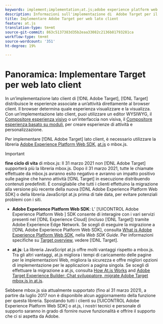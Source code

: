 ```yaml
---
keywords: implement;implementation;at.js;adobe experience platform web sdk;aep web sdk
description: Informazioni sull'implementazione di  Adobe Target per il Web lato client tramite at.js.
title: Implementare Adobe Target per web lato client
feature: at.js
translation-type: tm+mt
source-git-commit: 863c5137383d35b2eaa33082c2136b81793281ca
workflow-type: tm+mt
source-wordcount: '351'
ht-degree: 19%

---
```



# Panoramica: Implementare Target per web lato client

In un’implementazione lato client di [!DNL Adobe Target], [!DNL Target] distribuisce le esperienze associate a un’attività direttamente al browser client. Il browser determina quale esperienza visualizzare e la visualizza. Con un’implementazione lato client, puoi utilizzare un editor WYSIWYG, il [Compositore esperienza visivo](/help/c-experiences/c-visual-experience-composer/visual-experience-composer.md) o un’interfaccia non visiva, il [Compositore esperienza basato su moduli](/help/c-experiences/form-experience-composer.md), per creare esperienze di attività e personalizzazione.

Per implementare [!DNL Adobe Target] lato client, è necessario utilizzare la libreria [Adobe Experience Platform Web SDK](https://experienceleague.adobe.com/docs/experience-platform/edge/home.html), [at.js](/help/c-implementing-target/c-implementing-target-for-client-side-web/c-how-atjs-works/how-atjs-works.md) o mbox.js.

>[!IMPORTANT]
>
>**fine ciclo di vita** di mbox.js: Il 31 marzo 2021 non  [!DNL Adobe Target] supporterà più la libreria mbox.js. Dopo il 31 marzo 2021, tutte le chiamate effettuate da mbox.js avranno esito negativo e avranno un impatto positivo sulle pagine che hanno attività [!DNL Target] in esecuzione distribuendo contenuti predefiniti. È consigliabile che tutti i clienti effettuino la migrazione alla versione più recente della nuova [!DNL Adobe Experience Platform Web SDK] o della libreria JavaScript at.js prima di tale data, per evitare potenziali problemi con i siti.
>
>* **Adobe Experience Platform Web SDK**: L’ [!UICONTROL Adobe Experience Platform Web ] SDK consente di interagire con i vari servizi presenti nel  [!DNL Experience Cloud] (incluso  [!DNL Target]) tramite Adobe Experience Edge Network. Se scegli di eseguire la migrazione a [!DNL Adobe Experience Platform Web SDK], consulta [What is Adobe Experience Platform Web SDK](https://experienceleague.adobe.com/docs/experience-platform/edge/home.html), nella *Web SDK Guide*. Per informazioni specifiche su [Target overview](https://experienceleague.adobe.com/docs/experience-platform/edge/personalization/adobe-target/target-overview.html), vedere [!DNL Target].
   >
   >
* **at.js**: La libreria JavaScript at.js offre molti vantaggi rispetto a mbox.js. Tra gli altri vantaggi, at.js migliora i tempi di caricamento delle pagine per le implementazioni Web, migliora la sicurezza e offre migliori opzioni di implementazione per le applicazioni a pagina singola. Se scegli di effettuare la migrazione a at.js, consulta [How At.js Works](/help/c-implementing-target/c-implementing-target-for-client-side-web/c-how-atjs-works/how-atjs-works.md) and [ Adobe Target Experience Builder: Chat sviluppatore, migrate  Adobe Target mbox.js in at.js](https://seminars.adobeconnect.com/ptdo6mfo6qn6/?proto=true).
>
>
Sebbene mbox.js sia attualmente supportato (fino al 31 marzo 2021), a partire da luglio 2017 non è disponibile alcun aggiornamento della funzione per questa libreria. Spostando tutti i clienti su [!UICONTROL Adobe Experience Platform Web SDK] o at.js, i nostri tecnici e personale di supporto saranno in grado di fornire nuove funzionalità e offrire il supporto che ci si aspetta da  Adobe.
